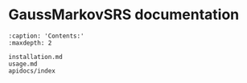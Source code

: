 
# GaussMarkovSRS documentation

```{toctree}
:caption: 'Contents:'
:maxdepth: 2

installation.md
usage.md
apidocs/index
```

